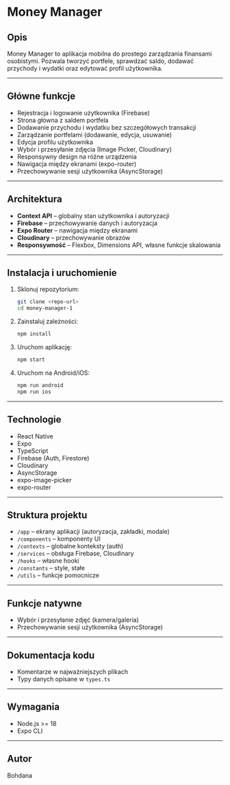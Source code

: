 # Money Manager

## Opis

Money Manager to aplikacja mobilna do prostego zarządzania finansami osobistymi. Pozwala tworzyć portfele, sprawdzać saldo, dodawać przychody i wydatki oraz edytować profil użytkownika.

---

## Główne funkcje

- Rejestracja i logowanie użytkownika (Firebase)
- Strona główna z saldem portfela
- Dodawanie przychodu i wydatku bez szczegółowych transakcji
- Zarządzanie portfelami (dodawanie, edycja, usuwanie)
- Edycja profilu użytkownika
- Wybór i przesyłanie zdjęcia (Image Picker, Cloudinary)
- Responsywny design na różne urządzenia
- Nawigacja między ekranami (expo-router)
- Przechowywanie sesji użytkownika (AsyncStorage)

---

## Architektura

- **Context API** – globalny stan użytkownika i autoryzacji
- **Firebase** – przechowywanie danych i autoryzacja
- **Expo Router** – nawigacja między ekranami
- **Cloudinary** – przechowywanie obrazów
- **Responsywność** – Flexbox, Dimensions API, własne funkcje skalowania

---

## Instalacja i uruchomienie

1. Sklonuj repozytorium:

   ```bash
   git clone <repo-url>
   cd money-manager-1
   ```

2. Zainstaluj zależności:

   ```bash
   npm install
   ```

3. Uruchom aplikację:

   ```bash
   npm start
   ```

4. Uruchom na Android/iOS:
   ```bash
   npm run android
   npm run ios
   ```

---

## Technologie

- React Native
- Expo
- TypeScript
- Firebase (Auth, Firestore)
- Cloudinary
- AsyncStorage
- expo-image-picker
- expo-router

---

## Struktura projektu

- `/app` – ekrany aplikacji (autoryzacja, zakładki, modale)
- `/components` – komponenty UI
- `/contexts` – globalne konteksty (auth)
- `/services` – obsługa Firebase, Cloudinary
- `/hooks` – własne hooki
- `/constants` – style, stałe
- `/utils` – funkcje pomocnicze

---

## Funkcje natywne

- Wybór i przesyłanie zdjęć (kamera/galeria)
- Przechowywanie sesji użytkownika (AsyncStorage)

---

## Dokumentacja kodu

- Komentarze w najważniejszych plikach
- Typy danych opisane w `types.ts`

---

## Wymagania

- Node.js >= 18
- Expo CLI

---

## Autor

Bohdana
